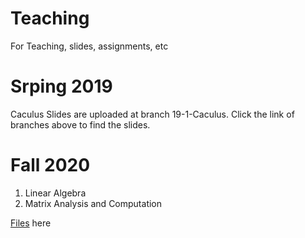 # Teaching
For Teaching, slides, assignments, etc

# Srping 2019
Caculus
Slides are uploaded at branch 19-1-Caculus. Click the link of branches above to find the slides.

# Fall 2020
1. Linear Algebra
1. Matrix Analysis and Computation

<a href="https://github.com/zhuge-c/Teaching/tree/20-2-LinAlg-MatComp">Files</a> here
